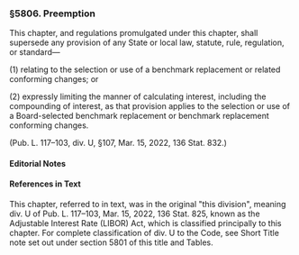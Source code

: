 ### §5806. Preemption ###

This chapter, and regulations promulgated under this chapter, shall supersede any provision of any State or local law, statute, rule, regulation, or standard—

(1) relating to the selection or use of a benchmark replacement or related conforming changes; or

(2) expressly limiting the manner of calculating interest, including the compounding of interest, as that provision applies to the selection or use of a Board-selected benchmark replacement or benchmark replacement conforming changes.

(Pub. L. 117–103, div. U, §107, Mar. 15, 2022, 136 Stat. 832.)

#### **Editorial Notes** ####

#### References in Text ####

This chapter, referred to in text, was in the original "this division", meaning div. U of Pub. L. 117–103, Mar. 15, 2022, 136 Stat. 825, known as the Adjustable Interest Rate (LIBOR) Act, which is classified principally to this chapter. For complete classification of div. U to the Code, see Short Title note set out under section 5801 of this title and Tables.